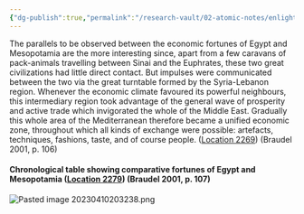 ```yaml
---
{"dg-publish":true,"permalink":"/research-vault/02-atomic-notes/enlightening-parallels-and-table-comparing-the-economic-fortunes-and-timelines-of-egypt-and-mesopotamia/"}
---
```


The parallels to be observed between the economic fortunes of Egypt and Mesopotamia are the more interesting since, apart from a few caravans of pack-animals travelling between Sinai and the Euphrates, these two great civilizations had little direct contact. But impulses were communicated between the two via the great turntable formed by the Syria-Lebanon region. Whenever the economic climate favoured its powerful neighbours, this intermediary region took advantage of the general wave of prosperity and active trade which invigorated the whole of the Middle East. Gradually this whole area of the Mediterranean therefore became a unified economic zone, throughout which all kinds of exchange were possible: artefacts, techniques, fashions, taste, and of course people. ([Location 2269](https://readwise.io/to_kindle?action=open&asin=B004FEFSCC&location=2269)) (Braudel 2001, p. 106)

#### Chronological table showing comparative fortunes of Egypt and Mesopotamia ([Location 2279](https://readwise.io/to_kindle?action=open&asin=B004FEFSCC&location=2279)) (Braudel 2001, p. 107)

![Pasted image 20230410203238.png](/img/user/zz%20Images%20Dump/Pasted%20image%2020230410203238.png)